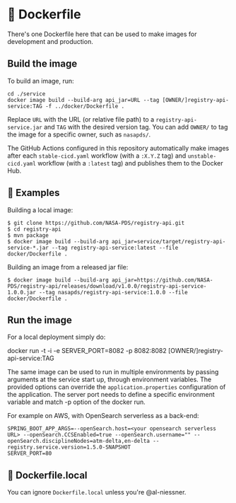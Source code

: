 # 🚢 Dockerfile

There's one Dockerfile here that can be used to make images for development and production.


## Build the image 

To build an image, run:


    cd ./service
    docker image build --build-arg api_jar=URL --tag [OWNER/]registry-api-service:TAG -f ../docker/Dockerfile .
    

Replace `URL` with the URL (or relative file path) to a `registry-api-service.jar` and `TAG` with the desired version tag. You can add `OWNER/` to tag the image for a specific owner, such as `nasapds/`.

The GitHub Actions configured in this repository automatically make images after each `stable-cicd.yaml` workflow (with a `:X.Y.Z` tag) and `unstable-cicd.yaml` workflow (with a `:latest` tag) and publishes them to the Docker Hub.


## 🧱 Examples

Building a local image:
```console
$ git clone https://github.com/NASA-PDS/registry-api.git
$ cd registry-api
$ mvn package
$ docker image build --build-arg api_jar=service/target/registry-api-service-*.jar --tag registry-api-service:latest --file docker/Dockerfile .
```

Building an image from a released jar file:
```console
$ docker image build --build-arg api_jar=https://github.com/NASA-PDS/registry-api/releases/download/v1.0.0/registry-api-service-1.0.0.jar --tag nasapds/registry-api-service:1.0.0 --file docker/Dockerfile .
```

## Run the image


For a local deployment simply do:

docker run -t -i -e SERVER_PORT=8082 -p 8082:8082 [OWNER/]registry-api-service:TAG 


The same image can be used to run in multiple environments by passing arguments at the service start up, through environment variables. The provided options can override the `application.properties` configuration of the application. The server port needs to define a specific environment variable and match -p option of the docker run.

For example on AWS, with OpenSearch serverless as a back-end:

    SPRING_BOOT_APP_ARGS=--openSearch.host=<your opensearch serverless URL> --openSearch.CCSEnabled=true --openSearch.username="" --openSearch.disciplineNodes=atm-delta,en-delta --registry.service.version=1.5.0-SNAPSHOT
    SERVER_PORT=80






## 📍 Dockerfile.local

You can ignore `Dockerfile.local` unless you're @al-niessner.
